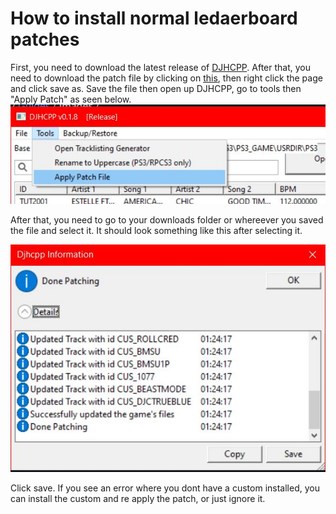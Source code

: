 # How to install normal ledaerboard patches

First, you need to download the latest release of [DJHCPP](https://github.com/MatteoGodzilla/djhcpp/releases).
After that, you need to download the patch file by clicking on [this](https://raw.githubusercontent.com/Crafty-The-Fox/djh-leaderboard-patches/main/Patches/song%20patch.xml), then right click the page and click save as. Save the file then open up DJHCPP, go to tools then "Apply Patch" as seen below. ![Apply patch](https://raw.githubusercontent.com/Crafty-The-Fox/djh-leaderboard-patches/main/Guides/images/patch%20install.JPG)

After that, you need to go to your downloads folder or whereever you saved the file and select it. It should look something like this after selecting it.


![patch installed](https://raw.githubusercontent.com/Crafty-The-Fox/djh-leaderboard-patches/main/Guides/images/done%20patching.JPG)

Click save. If you see an error where you dont have a custom installed, you can install the custom and re apply the patch, or just ignore it.

